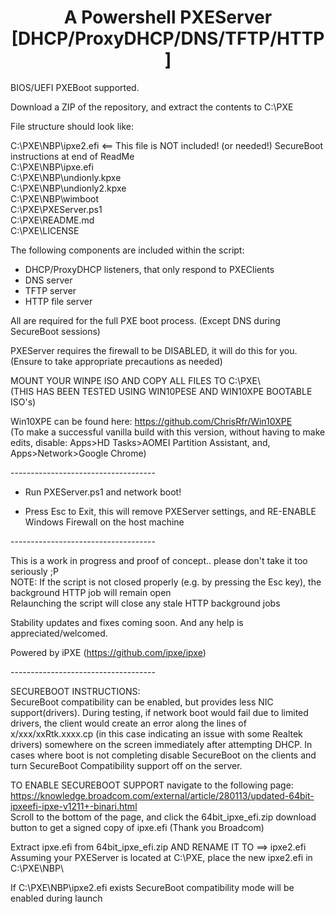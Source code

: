<h1 align="center">A Powershell PXEServer [DHCP/ProxyDHCP/DNS/TFTP/HTTP]</h1>
 
BIOS/UEFI PXEBoot supported.
 
Download a ZIP of the repository, and extract the contents to C:\PXE<br> 

File structure should look like:<br> 

C:\PXE\NBP\ipxe2.efi <== This file is NOT included! (or needed!) SecureBoot instructions at end of ReadMe<br> 
C:\PXE\NBP\ipxe.efi<br> 
C:\PXE\NBP\undionly.kpxe<br> 
C:\PXE\NBP\undionly2.kpxe<br> 
C:\PXE\NBP\wimboot<br> 
C:\PXE\PXEServer.ps1<br> 
C:\PXE\README.md<br> 
C:\PXE\LICENSE<br> 

The following components are included within the script:<br> 

- DHCP/ProxyDHCP listeners, that only respond to PXEClients<br>
- DNS server<br>
- TFTP server<br>
- HTTP file server<br> 

All are required for the full PXE boot process. (Except DNS during SecureBoot sessions) <br> 

PXEServer requires the firewall to be DISABLED, it will do this for you.<br> 
(Ensure to take appropriate precautions as needed)<br> 

MOUNT YOUR WINPE ISO AND COPY ALL FILES TO C:\PXE\ <br> 
(THIS HAS BEEN TESTED USING WIN10PESE AND WIN10XPE BOOTABLE ISO's)<br>

Win10XPE can be found here: <a href="https://github.com/ChrisRfr/Win10XPE">https://github.com/ChrisRfr/Win10XPE</a> <br>
(To make a successful vanilla build with this version, without having to make edits, disable: Apps>HD Tasks>AOMEI Partition Assistant, and, Apps>Network>Google Chrome) 

------------------------------------<br>

- Run PXEServer.ps1 and network boot!<br> 

- Press Esc to Exit, this will remove PXEServer settings, and RE-ENABLE Windows Firewall on the host machine<br> 

------------------------------------<br> 

This is a work in progress and proof of concept.. please don't take it too seriously ;P<br> 
NOTE: If the script is not closed properly (e.g. by pressing the Esc key), the background HTTP job will remain open<br>
Relaunching the script will close any stale HTTP background jobs<br>

Stability updates and fixes coming soon. And any help is appreciated/welcomed.

Powered by iPXE (https://github.com/ipxe/ipxe)

------------------------------------<br> 

SECUREBOOT INSTRUCTIONS:<br>
SecureBoot compatibility can be enabled, but provides less NIC support(drivers). During testing, if network boot would fail due to limited drivers, the client would create an error along the lines of x/xxx/xxRtk.xxxx.cp (in this case indicating an issue with some Realtek drivers) somewhere on the screen immediately after attempting DHCP. In cases where boot is not completing disable SecureBoot on the clients and turn SecureBoot Compatibility support off on the server.

TO ENABLE SECUREBOOT SUPPORT navigate to the following page: <a href="https://knowledge.broadcom.com/external/article/280113/updated-64bit-ipxeefi-ipxe-v1211+-binari.html">https://knowledge.broadcom.com/external/article/280113/updated-64bit-ipxeefi-ipxe-v1211+-binari.html</a><br>
Scroll to the bottom of the page, and click the 64bit_ipxe_efi.zip download button to get a signed copy of ipxe.efi (Thank you Broadcom)<br>

Extract ipxe.efi from 64bit_ipxe_efi.zip AND RENAME IT TO ==> ipxe2.efi<br>
Assuming your PXEServer is located at C:\PXE, place the new ipxe2.efi in C:\PXE\NBP\

If C:\PXE\NBP\ipxe2.efi exists SecureBoot compatibility mode will be enabled during launch<br>